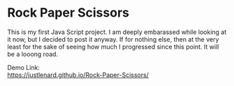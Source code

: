 # Rock Paper Scissors

This is my first Java Script project. I am deeply embarassed while looking at it now, but I decided to post it anyway. If for nothing else, then at the very least for the sake of seeing how much I progressed since this point. It will be a looong road.

Demo Link:  
https://justlenard.github.io/Rock-Paper-Scissors/
